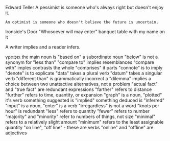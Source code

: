 Edward Teller
	A pessimist is someone who's always right but doesn't enjoy it.

	An optimist is someone who doesn't believe the future is uncertain.


Ironside's Door
	"Whosoever will may enter"
	banquet table with my name on it


A writer implies and a reader infers.


γραφει
	the main noun is "based on" a subordinate noun
	"below" is not a synonym for "less than"
	"compare to" implies resemblances
	"compare with" imples contrasts
	the whole "comprises" it parts
	"connote" is to imply
	"denote" is to explicate
	"data" takes a plural verb
	"datum" takes a singular verb
	"different than" is grammatically incorrect
	a "dilemma" implies a choice between two unattactive alternatives, not a problem
	"actual fact" and "true fact" are redundant expressions
	"farther" refers to distance
	"further" refers to time, quantity, or expansion
	"graph" is a noun, "plotted" it's verb
	something suggested is "implied"
	something deduced is "inferred"
	"input" is a noun, "enter" is a verb
	"irregardless" is not a word
	"knots per hour" is redundant
	"less" refers to quantity
	"fewer" refers to number
	"majority" and "minority" refer to numbers of things, not size
	"minimal" refers to a relatively slight amount
	"minimum" refers to the least assignable quantity
	"on line", "off line" - these are verbs
	"online" and "offline" are adjectives
	